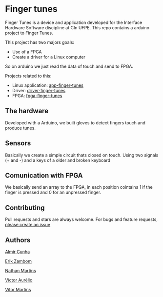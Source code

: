 # Finger tunes

Finger Tunes is a device and application developed for the Interface Hardware Software discipline at CIn UFPE. This repo contains a arduino project to Finger Tunes.

This project has two majors goals:
  - Use of a FPGA 
  - Create a driver for a Linux computer

So on arduino we just read the data of touch and send to FPGA.

Projects related to this:
- Linux application: [app-finger-tunes]
- Driver: [driver-finger-tunes]
- FPGA: [fpga-finger-tunes]


## The hardware

Developed with a Arduino, we built gloves to detect fingers touch and produce tunes. 

## Sensors 

Basically we create a simple circuit thats closed on touch.
Using two signals (+ and -) and a keys of a older and broken keyboard

## Comunication with FPGA

We basically send an array to the FPGA, in each position cointains 1 if the finger is pressed and 0 for an unpressed finger.

## Contributing

Pull requests and stars are always welcome. For bugs and feature requests, [please create an issue](https://github.com/ovictoraurelio/finger-tunes/issues)

## Authors

  [Almir Cunha]

  [Erik Zambom]

  [Nathan Martins]

  [Victor Aurélio]

  [Vitor Martins]

[Almir Cunha]: <http://cin.ufpe.br/~amcj2>
[Nathan Martins]: <http://cin.ufpe.br/~nmf2>
[Erik Zambom]: <http://cin.ufpe.br/~egz>
[Vitor Martins]: <http://cin.ufpe.br/~vmam>
[Victor Aurélio]: <http://victoraurelio.com>

[app-finger-tunes]: <https://github.com/almdac/app-finger-tunes>
[driver-finger-tunes]: <https://github.com/nmf2/driver-finger-tunes>
[fpga-finger-tunes]: <http://victoraurelio.com>
